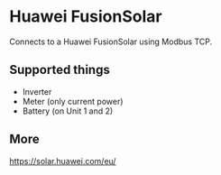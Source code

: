 # Huawei FusionSolar

Connects to a Huawei FusionSolar using Modbus TCP.

## Supported things

* Inverter
* Meter (only current power)
* Battery (on Unit 1 and 2)

## More
https://solar.huawei.com/eu/

